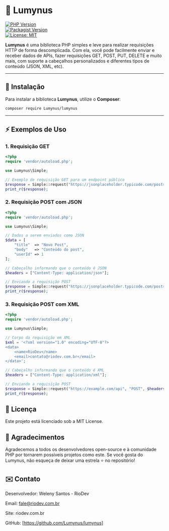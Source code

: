 # 🌟 Lumynus

[![PHP Version](https://img.shields.io/badge/PHP-%3E%3D7.4-blue)](https://www.php.net/)  
[![Packagist Version](https://img.shields.io/packagist/v/riodev-weleny/Lumynus)](https://packagist.org/packages/riodev-weleny/Lumynus)  
[![License: MIT](https://img.shields.io/badge/License-MIT-yellow.svg)](LICENSE)

**Lumynus** é uma biblioteca PHP simples e leve para realizar requisições HTTP de forma descomplicada. Com ela, você pode facilmente enviar e receber dados de APIs, fazer requisições GET, POST, PUT, DELETE e muito mais, com suporte a cabeçalhos personalizados e diferentes tipos de conteúdo (JSON, XML, etc).

---

## 🚀 Instalação

Para instalar a biblioteca **Lumynus**, utilize o **Composer**:

```bash
composer require Lumynus/lumynus
```

---


## ⚡ Exemplos de Uso

### 1. Requisição GET

```php 
<?php
require 'vendor/autoload.php';

use Lumynus\Simple;

// Exemplo de requisição GET para um endpoint público
$response = Simple::request("https://jsonplaceholder.typicode.com/posts", "GET", [], []);
print_r($response);

```

### 2. Requisição POST com JSON

```php
<?php
require 'vendor/autoload.php';

use Lumynus\Simple;

// Dados a serem enviados como JSON
$data = [
    "title"  => "Novo Post",
    "body"   => "Conteúdo do post",
    "userId" => 1
];

// Cabeçalho informando que o conteúdo é JSON
$headers = ["Content-Type: application/json"];

// Enviando a requisição POST
$response = Simple::request("https://jsonplaceholder.typicode.com/posts", "POST", $headers, $data);
print_r($response);

```

### 3. Requisição POST com XML

```php
<?php
require 'vendor/autoload.php';

use Lumynus\Simple;

// Corpo da requisição em XML
$xml = '<?xml version="1.0" encoding="UTF-8"?>
<data>
    <name>RioDev</name>
    <email>contato@riodev.com.br</email>
</data>';

// Cabeçalho informando que o conteúdo é XML
$headers = ["Content-Type: application/xml"];

// Enviando a requisição POST
$response = Simple::request("https://example.com/api", "POST", $headers, $xml);
print_r($response);

```

## 📜 Licença

Este projeto está licenciado sob a MIT License.


## 💙 Agradecimentos

Agradecemos a todos os desenvolvedores open-source e à comunidade PHP por tornarem possíveis projetos como este.
Se você gosta do Lumynus, não esqueça de deixar uma estrela ⭐ no repositório!


## ✉️ Contato
Desenvolvedor: Weleny Santos - RioDev

Email: fale@riodev.com.br

Site: riodev.com.br

GitHub: [https://github.com/Lumynus/lumynus]
